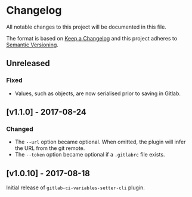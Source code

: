 # Changelog

All notable changes to this project will be documented in this file.

The format is based on [Keep a Changelog](http://keepachangelog.com/) and this project adheres to [Semantic Versioning](http://semver.org/).

## Unreleased

### Fixed

- Values, such as objects, are now serialised prior to saving in Gitlab.

## [v1.1.0] - 2017-08-24

### Changed

- The `--url` option became optional. When omitted, the plugin will infer the URL from the git remote.
- The `--token` option became optional if a `.gitlabrc` file exists.

## [v1.0.10] - 2017-08-18

Initial release of `gitlab-ci-variables-setter-cli` plugin.
